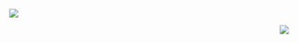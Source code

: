 ![](https://komarev.com/ghpvc/?username=VanessaSwerts&color=006bed)

<img src="https://github-readme-stats.vercel.app/api?username=GiovanniNespoli&show_icons=true&title_color=AFAAF2&text_color=F7F7F7&icon_color=F9DB4A&bg_color=2E3175&cache_seconds=2300" align="right">
